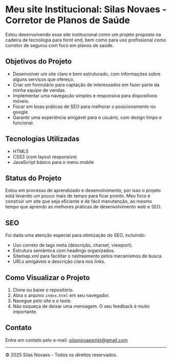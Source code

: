# Meu site Institucional: Silas Novaes - Corretor de Planos de Saúde

Estou desenvolvendo esse site institucional como um projeto proposto na cadeira de tecnologia para fornt end, bem como para uso profissional como corretor de seguros com foco em planos de saúde. 

## Objetivos do Projeto

- Desenvolver um site claro e bem estruturado, com informações sobre alguns serviços que ofereço.
- Criar um formulário para captação de interessados em fazer parte da minha equipe de vendas.
- Implementar uma navegação simples e responsiva para dispositivos móveis.
- Focar em boas práticas de SEO para melhorar o posicionamento no google.
- Garantir uma experiência amigável para o usuário, com design limpo e funcional.

## Tecnologias Utilizadas

- HTML5
- CSS3 (com layout responsivo)
- JavaScript básico para o menu mobile

## Status do Projeto

Estou em processo de aprendizado e desenvolvimento, por isso o projeto está levando um pouco mais de tempo para ficar pronto. Meu foco é construir um site que seja eficiente e de fácil manutenção, ao mesmo tempo que aprendo as melhores práticas de desenvolvimento web e SEO.

## SEO

Foi dada uma atenção especial para otimização do SEO, incluindo:

- Uso correto de tags meta (descrição, charset, viewport).
- Estrutura semântica com headings organizados.
- Sitemap.xml para facilitar o rastreamento pelos mecanismos de busca.
- URLs amigáveis e descrição clara nos links.

## Como Visualizar o Projeto

1. Clone ou baixe o repositório.
2. Abra o arquivo `index.html` em seu navegador.
3. Navegue pelo site e o teste.
4. Não esqueça de deixar uma mensagem. O seu feedback é muito importante.

## Contato

Entre em contato pelo e-mail: silasnovaesmkt@gmail.com

---

© 2025 Silas Novaes - Todos os direitos reservados.
